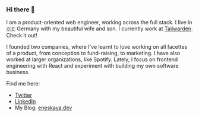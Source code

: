 ### Hi there 👋

I am a product-oriented web engineer, working across the full stack. I live in 🇩🇪 Germany with my beautiful wife and son. I currently work at [Tailwarden](https://github.com/tailwarden). Check it out!

I founded two companies, where I've learnt to love working on all facettes of a product, from conception to fund-raising, to marketing. I have also worked at larger organizations, like Spotify. Lately, I focus on frontend engineering with React and experiment with building my own software business.

Find me here:

- [Twitter](twitter.com/eneskaya)
- [LinkedIn](linkedin.com/u/ekaya90)
- My Blog: [eneskaya.dev](eneskaya.dev)

<!--
**eneskaya/eneskaya** is a ✨ _special_ ✨ repository because its `README.md` (this file) appears on your GitHub profile.

Here are some ideas to get you started:

- 🔭 I’m currently working on ...
- 🌱 I’m currently learning ...
- 👯 I’m looking to collaborate on ...
- 🤔 I’m looking for help with ...
- 💬 Ask me about ...
- 📫 How to reach me: ...
- 😄 Pronouns: ...
- ⚡ Fun fact: ...
-->
